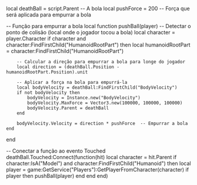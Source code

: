 local deathBall = script.Parent  -- A bola
local pushForce = 200  -- Força que será aplicada para empurrar a bola

-- Função para empurrar a bola
local function pushBall(player)
    -- Detectar o ponto de colisão (local onde o jogador tocou a bola)
    local character = player.Character
    if character and character:FindFirstChild("HumanoidRootPart") then
        local humanoidRootPart = character:FindFirstChild("HumanoidRootPart")
        
        -- Calcular a direção para empurrar a bola para longe do jogador
        local direction = (deathBall.Position - humanoidRootPart.Position).unit
        
        -- Aplicar a força na bola para empurrá-la
        local bodyVelocity = deathBall:FindFirstChild("BodyVelocity")
        if not bodyVelocity then
            bodyVelocity = Instance.new("BodyVelocity")
            bodyVelocity.MaxForce = Vector3.new(100000, 100000, 100000)
            bodyVelocity.Parent = deathBall
        end
        
        bodyVelocity.Velocity = direction * pushForce  -- Empurrar a bola
    end
end

-- Conectar a função ao evento Touched
deathBall.Touched:Connect(function(hit)
    local character = hit.Parent
    if character:IsA("Model") and character:FindFirstChild("Humanoid") then
        local player = game:GetService("Players"):GetPlayerFromCharacter(character)
        if player then
            pushBall(player)
        end
    end
end)
